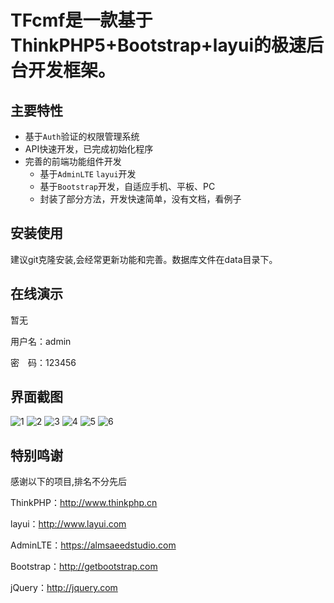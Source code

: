 TFcmf是一款基于ThinkPHP5+Bootstrap+layui的极速后台开发框架。
===============

## **主要特性**

* 基于`Auth`验证的权限管理系统
* API快速开发，已完成初始化程序
* 完善的前端功能组件开发
    * 基于`AdminLTE` `layui`开发
    * 基于`Bootstrap`开发，自适应手机、平板、PC 
    * 封装了部分方法，开发快速简单，没有文档，看例子


## **安装使用**

建议git克隆安装,会经常更新功能和完善。数据库文件在data目录下。

## **在线演示**
暂无

用户名：admin

密　码：123456

## **界面截图**
![1](https://github.com/itxpp/TFcmf/blob/master/public/uoload/image/20170519/QQ20170523-142040@2x.png "1")
![2](https://github.com/itxpp/TFcmf/blob/master/public/uoload/image/20170519/QQ20170523-142120@2x.png "2")
![3](https://github.com/itxpp/TFcmf/blob/master/public/uoload/image/20170519/QQ20170523-142138@2x.png "3")
![4](https://github.com/itxpp/TFcmf/blob/master/public/uoload/image/20170519/QQ20170523-142205@2x.png "4")
![5](https://github.com/itxpp/TFcmf/blob/master/public/uoload/image/20170519/QQ20170523-142218@2x.png "5")
![6](https://github.com/itxpp/TFcmf/blob/master/public/uoload/image/20170519/QQ20170523-142907@2x.png "6")

## **特别鸣谢**

感谢以下的项目,排名不分先后

ThinkPHP：http://www.thinkphp.cn

layui：http://www.layui.com

AdminLTE：https://almsaeedstudio.com

Bootstrap：http://getbootstrap.com

jQuery：http://jquery.com
